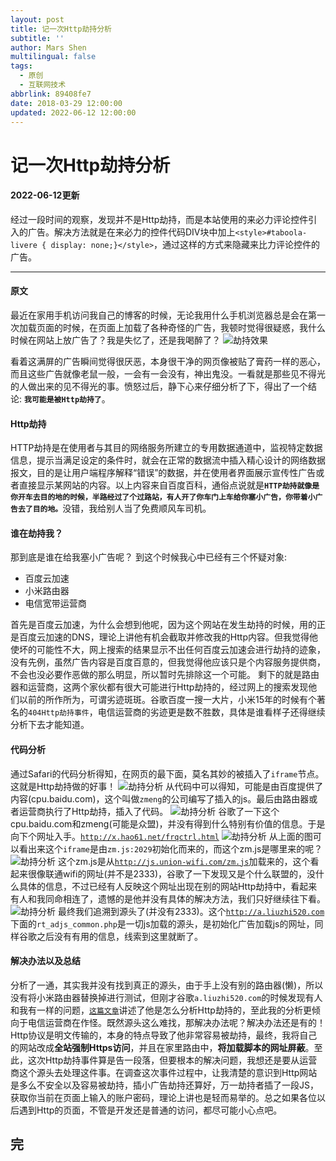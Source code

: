```yaml
---
layout: post
title: 记一次Http劫持分析
subtitle: ''
author: Mars Shen
multilingual: false
tags:
  - 原创
  - 互联网技术
abbrlink: 89408fe7
date: 2018-03-29 12:00:00
updated: 2022-06-12 12:00:00
---
```


# 记一次Http劫持分析

#### 2022-06-12更新
经过一段时间的观察，发现并不是Http劫持，而是本站使用的来必力评论控件引入的广告。解决方法就是在来必力的控件代码DIV块中加上```<style>#taboola-livere { display: none;}</style>```，通过这样的方式来隐藏来比力评论控件的广告。

---
#### 原文
最近在家用手机访问我自己的博客的时候，无论我用什么手机浏览器总是会在第一次加载页面的时候，在页面上加载了各种奇怪的广告，我顿时觉得很疑惑，我什么时候在网站上放广告了？我是失忆了，还是我喝醉了？
![劫持效果](/img/HttpJieChi/blog-1.jpeg)
<!-- more -->
看着这满屏的广告瞬间觉得很厌恶，本身很干净的网页像被贴了膏药一样的恶心，而且这些广告就像老鼠一般，一会有一会没有，神出鬼没。一看就是那些见不得光的人做出来的见不得光的事。愤怒过后，静下心来仔细分析了下，得出了一个结论: <code><b>我可能是被Http劫持了</b></code>。


#### Http劫持

HTTP劫持是在使用者与其目的网络服务所建立的专用数据通道中，监视特定数据信息，提示当满足设定的条件时，就会在正常的数据流中插入精心设计的网络数据报文，目的是让用户端程序解释“错误”的数据，并在使用者界面展示宣传性广告或者直接显示某网站的内容。以上内容来自百度百科，通俗点说就是<code><b>HTTP劫持就像是你开车去目的地的时候，半路经过了个过路站，有人开了你车门上车给你塞小广告，你带着小广告去了目的地。</b></code>没错，我给别人当了免费顺风车司机。

#### 谁在劫持我？

那到底是谁在给我塞小广告呢？ 到这个时候我心中已经有三个怀疑对象:
* 百度云加速
* 小米路由器
* 电信宽带运营商

首先是百度云加速，为什么会想到他呢，因为这个网站在发生劫持的时候，用的正是百度云加速的DNS，理论上讲他有机会截取并修改我的Http内容。但我觉得他使坏的可能性不大，网上搜索的结果显示不出任何百度云加速会进行劫持的迹象，没有先例，虽然广告内容是百度百意的，但我觉得他应该只是个内容服务提供商，不会也没必要作恶做的那么明显，所以暂时先排除这一个可能。
剩下的就是路由器和运营商，这两个家伙都有很大可能进行Http劫持的，经过网上的搜索发现他们以前的所作所为，可谓劣迹斑斑。谷歌百度一搜一大片，小米15年的时候有个著名的<code>404Http劫持事件</code>，电信运营商的劣迹更是数不胜数，具体是谁看样子还得继续分析下去才能知道。

#### 代码分析
通过Safari的代码分析得知，在网页的最下面，莫名其妙的被插入了<code>iframe</code>节点。这就是Http劫持做的好事！
![劫持分析](/img/HttpJieChi/blog-code-1.png)
从代码中可以得知，可能是由百度提供了内容(cpu.baidu.com)，这个叫做<code>zmeng</code>的公司编写了插入的js。最后由路由器或者运营商执行了Http劫持，插入了代码。
![劫持分析](/img/HttpJieChi/blog-code-5.png)
谷歌了一下这个cpu.baidu.com和zmeng(可能是众盟)，并没有得到什么特别有价值的信息。于是向下个网址入手。<code>http://x.hao61.net/frqctrl.html</code>
![劫持分析](/img/HttpJieChi/blog-code-2.png)
从上面的图可以看出来这个<code>iframe</code>是由<code>zm.js:2029</code>初始化而来的，而这个zm.js是哪里来的呢？
![劫持分析](/img/HttpJieChi/blog-code-3.png)
这个zm.js是从<code>http://js.union-wifi.com/zm.js</code>加载来的，这个看起来很像联通wifi的网址(并不是2333)，谷歌了一下发现又是个什么联盟的，没什么具体的信息，不过已经有人反映这个网址出现在别的网站Http劫持中，看起来有人和我同命相连了，遗憾的是他并没有具体的解决方法，我们只好继续往下看。
![劫持分析](/img/HttpJieChi/blog-code-4.png)
最终我们追溯到源头了(并没有2333)。这个<code>http://a.liuzhi520.com</code>下面的<code>rt_adjs_common.php</code>是一切js加载的源头，是初始化广告加载js的网址，同样谷歌之后没有有用的信息，线索到这里就断了。

#### 解决办法以及总结
分析了一通，其实我并没有找到真正的源头，由于手上没有别的路由器(懒)，所以没有将小米路由器替换掉进行测试，但刚才谷歌<code>a.liuzhi520.com</code>的时候发现有人和我有一样的问题，<code><a href="http://www.cnblogs.com/cyq1162/p/6096283.html">这篇文章</a></code>讲述了他是怎么分析Http劫持的，至此我的分析更倾向于电信运营商在作怪。既然源头这么难找，那解决办法呢？解决办法还是有的！Http协议是明文传输的，本身的特点导致了他非常容易被劫持，最终，我将自己的网站改成**全站强制Https访问**，并且在家里路由中，**将加载脚本的网址屏蔽**。至此，这次Http劫持事件算是告一段落，但要根本的解决问题，我想还是要从运营商这个源头去处理这件事。在调查这次事件过程中，让我清楚的意识到Http网站是多么不安全以及容易被劫持，插小广告劫持还算好，万一劫持者插了一段JS，获取你当前在页面上输入的账户密码，理论上讲也是轻而易举的。总之如果各位以后遇到Http的页面，不管是开发还是普通的访问，都尽可能小心点吧。

完
---

